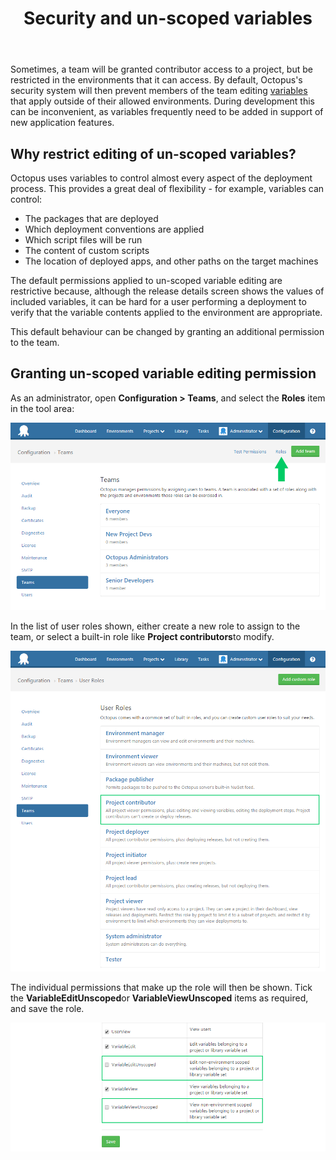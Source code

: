 ﻿---
title: Security and un-scoped variables
position: 1
---


Sometimes, a team will be granted contributor access to a project, but be restricted in the environments that it can access. By default, Octopus's security system will then prevent members of the team editing [variables](/docs/home/deploying-applications/variables.md) that apply outside of their allowed environments. During development this can be inconvenient, as variables frequently need to be added in support of new application features.

## Why restrict editing of un-scoped variables?


Octopus uses variables to control almost every aspect of the deployment process. This provides a great deal of flexibility - for example, variables can control:

- The packages that are deployed
- Which deployment conventions are applied
- Which script files will be run
- The content of custom scripts
- The location of deployed apps, and other paths on the target machines



The default permissions applied to un-scoped variable editing are restrictive because, although the release details screen shows the values of included variables, it can be hard for a user performing a deployment to verify that the variable contents applied to the environment are appropriate.


This default behaviour can be changed by granting an additional permission to the team.

## Granting un-scoped variable editing permission


As an administrator, open **Configuration > Teams**, and select the **Roles** item in the tool area:


![](/docs/images/3048124/3277948.png)


In the list of user roles shown, either create a new role to assign to the team, or select a built-in role like **Project contributors**to modify.


![](/docs/images/3048124/3277947.png)


The individual permissions that make up the role will then be shown. Tick the **VariableEditUnscoped**or **VariableViewUnscoped** items as required, and save the role.


![](/docs/images/3048124/3277946.png)
